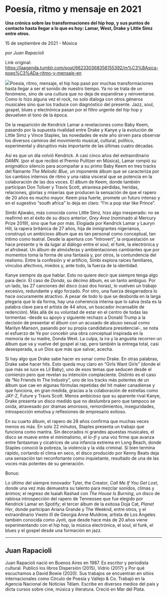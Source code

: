 # Poesía, ritmo y mensaje en 2021

**Una crónica sobre las transformaciones del hip hop, y sus puntos de contacto hasta llegar a lo que es hoy: Lamar, West, Drake y Little Simz entre otros.**

15 de septiembre de 2021 - Música

_por Juan Rapacioli_

Link original: https://laagenda.tumblr.com/post/662330368356155392/m%C3%BAsica-poes%C3%ADa-ritmo-y-mensaje-en

![](https://64.media.tumblr.com/22e3122c15c2c34ca3a5680a29c98e84/ba6bed9258ed7795-c4/s500x750/f4798071303e77cd39f895132f3993f9a098d934.jpg)Poesía, ritmo, mensaje, el hip hop pasó por muchas transformaciones hasta llegar a ser el sonido de nuestro tiempo. Ya no se trata de un fenómeno, sino de una cultura que no deja de expandirse y reinventarse. Como lo hizo alguna vez el rock, no solo dialoga con otros géneros musicales sino que los traduce con diagnóstico del presente. Jazz, soul, gospel, blues y electrónica pasan por el filtro urgente del hip hop y devuelven el tono de la época. 

De la reaparición de Kendrick Lamar a revelaciones como Baby Keem, pasando por la supuesta rivalidad entre Drake y Kanye y la evolución de Little Simz y Vince Staples, las novedades de este año sirven para observar los diversos caminos del movimiento musical, cultural, político, experimental y disruptivo más importante de las últimas cuatro décadas. 

Así es que un día volvió Kendrick. A casi cinco años del extraordinario *DAMN*. (por el que recibió el Premio Pulitzer en Música), Lamar rompió su enigmático silencio para acompañar a su primo Baby Keem en tres tracks del flamante *The Melodic Blue*, un imponente álbum que se caracteriza por los cambios internos de ritmo y una rabia visceral que se potencia en la colaboración de las dos voces. El álbum de Keem, donde también participan Don Toliver y Travis Scott, atraviesa pérdidas, heridas, relaciones, glorias y miserias que producen la sensación de que el rapero de 20 años es mucho mayor. Keem pisa fuerte, promete un futuro intenso y en el sugestivo “south africa” lo deja en claro: “I’m a pop star like Prince”. 




Simbi Ajiwako, más conocida como Little Simz, hizo algo inesperado: no se reafirmó en el éxito de su disco anterior, *Grey Area* (nominado al Mercury Prize 2019), sino que fue por más. Elogiada por Kendrick Lamar y Lauryn Hill, la rapera británica de 27 años, hija de inmigrantes nigerianos, construyó un ambicioso álbum que es tan personal como conceptual, tan íntimo como teatral. Desde la apertura con “Introvert”, la orquestación se hace presente y le da lugar al diálogo entre el soul, el funk, la electrónica y el afrobeat. Un álbum de atmósferas y ambientaciones cambiantes que por momentos toma la forma de una fantasía y, por otros, la contundencia del realismo. Entre la confesión y el artificio, Simbi explora raíces familiares, vínculos afectivos, miedos y, ante todo, la fuerza de la identidad.  




Kanye siempre da que hablar. Esto no quiere decir que siempre tenga algo para decir. El caso de *Donda*, su décimo álbum, es un tanto ambiguo. Por un lado, las 27 canciones del disco (casi dos horas), lo vuelven un trabajo excesivo, redundante y algo forzado. Por otro, una fuerza desgarradora lo hace oscuramente atractivo. A pesar de todo lo que se desborda en la larga plegaria que le da forma, hay una coherencia interna que lo salva (esta es la palabra clave para el artista de 44 años, un buscador incansable de redención). Más allá de su voluntad de estar en el centro de todas las tormentas -desde su apoyo y siguiente rechazo a Donald Trump a la decisión de presentar el álbum con un acusado de abuso sexual como Marilyn Manson, pasando por su propia candidatura presidencial-, se nota el esfuerzo de Ye por concebir una obra conceptual inspirada en la memoria de su madre, Donda West. La culpa, la ira y la angustia recorren un álbum que va y vuelve del gospel al rap, pero también la entrega total, casi desesperada, a un Dios que más que salvar, acecha. 




Si hay algo que Drake sabe hacer es sonar como Drake. En otras palabras, Drake sabe hacer hits. Esto queda muy claro en “Girls Want Girls” (donde el que más se luce es Lil Baby), uno de esos temas que seducen desde el comienzo pero que revelan su intención complaciente. Distinto es el caso de “No Friends In The Industry”, uno de los tracks más potentes de un álbum que cae en algunas fórmulas repetidas del hit maker canadiense y que funciona, en gran medida, gracias a la colaboración de estrellas como JAY-Z, Future y Travis Scott. Menos ambicioso que su aparente rival Kanye, Drake presenta un disco medido que no deslumbra pero que tampoco se oxida, atravesado por dramas amorosos, remordimientos, inseguridades, introspección emotiva y reflexiones de empresario exitoso.




En su cuarto álbum, el rapero de 28 años confirma que muchas veces menos es más. En solo 22 minutos, Staples presenta un trabajo que funciona como mantra. Sin decorados ni grandes apuestas musicales, el disco se mueve entre el minimalismo, el *lo-fi* y una voz firme que avanza entre fantasmas y cicatrices de una infancia extrema en Long Beach, donde Staples conoció la pobreza, la violencia y la vida criminal. Si bien termina rápido, cortando el clima en seco, el disco producido por Kenny Beats deja una sensación tan reconfortante como inquietante, resultado de una de las voces más potentes de su generación. 

Bonus: 

Lo último del siempre innovador Tyler, the Creator, *Call Me If You Get Lost*, donde una vez más demuestra su talento para mezclar sonidos, climas y ánimos; el regreso de Isaiah Rashad con *The House Is Burning*, un disco de rabiosa introspección del rapero de Tennessee que fue elegido por Kendrick Lamar en Spotify; el tercer álbum de la exitosa Doja Cat, *Planet Her*, donde participan Ariana Grande y The Weeknd, entre otros, y el extraordinario *Vweto III* de Georgia Anne Muldrow, artista de Los Ángeles también conocida como Jyoti, que desde hace más de 20 años viene experimentando con el hip hop, la música electrónica, el soul, el funk, el blues y el gospel desde una formación en jazz. 



---

 Juan Rapacioli
---------------

 Juan Rapacioli nació en Buenos Aires en 1987. Es escritor y periodista cultural. Publicó los libros Dispersión (2015), Vidrio (2017) y Por qué escuchamos a David Bowie (2020). Sus trabajos se encuentran en sitios internacionales como Círculo de Poesía y Vallejo & Co. Trabajó en la Agencia Nacional de Noticias Télam. Escribe en diversos medios del país y dicta cursos sobre cine, música y literatura. Creció en Mar del Plata.

